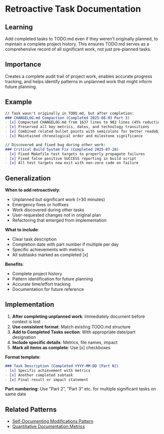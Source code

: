# Retroactive Task Documentation

## Learning
Add completed tasks to TODO.md even if they weren't originally planned, to maintain a complete project history. This ensures TODO.md serves as a comprehensive record of all significant work, not just pre-planned tasks.

## Importance
Creates a complete audit trail of project work, enables accurate progress tracking, and helps identify patterns in unplanned work that might inform future planning.

## Example
```markdown
// Task wasn't originally in TODO.md, but after completion:
### CHANGELOG.md Compaction (Completed 2025-08-03 Part 3)
- [x] Compacted CHANGELOG.md from 1637 lines to 902 lines (45% reduction)
- [x] Preserved all key metrics, dates, and technology transitions
- [x] Combined related bullet points with semicolons for better readability
- [x] Maintained chronological order and milestone significance
```

```markdown
// Discovered and fixed bug during other work:
### Critical Build System Fix (Completed 2025-07-28)
- [x] Fixed Makefile test targets to properly propagate failures
- [x] Fixed false positive SUCCESS reporting in build script
- [x] All test targets now exit with non-zero code on failure
```

## Generalization
**When to add retroactively**:
- Unplanned but significant work (>30 minutes)
- Emergency fixes or hotfixes
- Work discovered during other tasks
- User-requested changes not in original plan
- Refactoring that emerged from implementation

**What to include**:
- Clear task description
- Completion date with part number if multiple per day
- Specific achievements with metrics
- All subtasks marked as completed [x]

**Benefits**:
- Complete project history
- Pattern identification for future planning
- Accurate time/effort tracking
- Documentation for future reference

## Implementation
1. **After completing unplanned work**: Immediately document before context is lost
2. **Use consistent format**: Match existing TODO.md structure
3. **Add to Completed Tasks section**: With appropriate date/part designation
4. **Include specific details**: Metrics, file names, impact
5. **Mark all items as complete**: Use [x] checkboxes

**Format template**:
```markdown
### Task Description (Completed YYYY-MM-DD [Part N])
- [x] Specific achievement with metrics
- [x] Another completed subtask
- [x] Final result or impact statement
```

**Part numbering**: Use "Part 2", "Part 3" etc. for multiple significant tasks on same date

## Related Patterns
- [Self-Documenting Modifications Pattern](self-documenting-modifications-pattern.md)
- [Quantitative Documentation Metrics](quantitative-documentation-metrics.md)